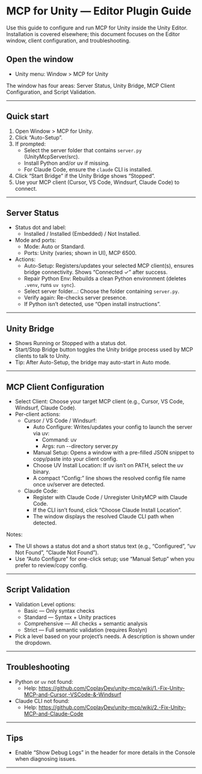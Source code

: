 # MCP for Unity — Editor Plugin Guide

Use this guide to configure and run MCP for Unity inside the Unity Editor. Installation is covered elsewhere; this document focuses on the Editor window, client configuration, and troubleshooting.

## Open the window
- Unity menu: Window > MCP for Unity

The window has four areas: Server Status, Unity Bridge, MCP Client Configuration, and Script Validation.

---

## Quick start
1. Open Window > MCP for Unity.
2. Click “Auto-Setup”.
3. If prompted:
   - Select the server folder that contains `server.py` (UnityMcpServer/src).
   - Install Python and/or uv if missing.
   - For Claude Code, ensure the `claude` CLI is installed.
4. Click “Start Bridge” if the Unity Bridge shows “Stopped”.
5. Use your MCP client (Cursor, VS Code, Windsurf, Claude Code) to connect.

---

## Server Status
- Status dot and label:
  - Installed / Installed (Embedded) / Not Installed.
- Mode and ports:
  - Mode: Auto or Standard.
  - Ports: Unity (varies; shown in UI), MCP 6500.
- Actions:
  - Auto-Setup: Registers/updates your selected MCP client(s), ensures bridge connectivity. Shows “Connected ✓” after success.
  - Repair Python Env: Rebuilds a clean Python environment (deletes `.venv`, runs `uv sync`).
  - Select server folder…: Choose the folder containing `server.py`.
  - Verify again: Re-checks server presence.
  - If Python isn’t detected, use “Open install instructions”.

---

## Unity Bridge
- Shows Running or Stopped with a status dot.
- Start/Stop Bridge button toggles the Unity bridge process used by MCP clients to talk to Unity.
- Tip: After Auto-Setup, the bridge may auto-start in Auto mode.

---

## MCP Client Configuration
- Select Client: Choose your target MCP client (e.g., Cursor, VS Code, Windsurf, Claude Code).
- Per-client actions:
  - Cursor / VS Code / Windsurf:
    - Auto Configure: Writes/updates your config to launch the server via uv:
      - Command: uv
      - Args: run --directory <pythonDir> server.py
    - Manual Setup: Opens a window with a pre-filled JSON snippet to copy/paste into your client config.
    - Choose UV Install Location: If uv isn’t on PATH, select the uv binary.
    - A compact “Config:” line shows the resolved config file name once uv/server are detected.
  - Claude Code:
    - Register with Claude Code / Unregister UnityMCP with Claude Code.
    - If the CLI isn’t found, click “Choose Claude Install Location”.
    - The window displays the resolved Claude CLI path when detected.

Notes:
- The UI shows a status dot and a short status text (e.g., “Configured”, “uv Not Found”, “Claude Not Found”).
- Use “Auto Configure” for one-click setup; use “Manual Setup” when you prefer to review/copy config.

---

## Script Validation
- Validation Level options:
  - Basic — Only syntax checks
  - Standard — Syntax + Unity practices
  - Comprehensive — All checks + semantic analysis
  - Strict — Full semantic validation (requires Roslyn)
- Pick a level based on your project’s needs. A description is shown under the dropdown.

---

## Troubleshooting
- Python or `uv` not found:
  - Help: https://github.com/CoplayDev/unity-mcp/wiki/1.-Fix-Unity-MCP-and-Cursor,-VSCode-&-Windsurf
- Claude CLI not found:
  - Help: https://github.com/CoplayDev/unity-mcp/wiki/2.-Fix-Unity-MCP-and-Claude-Code

---

## Tips
- Enable “Show Debug Logs” in the header for more details in the Console when diagnosing issues.

---